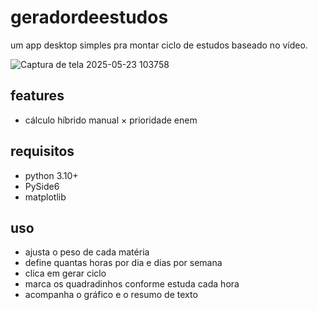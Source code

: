 # geradordeestudos

um app desktop simples pra montar ciclo de estudos baseado no vídeo.

![Captura de tela 2025-05-23 103758](https://github.com/user-attachments/assets/1ea60780-573d-45b9-a7ac-32b6800f45d3)



## features

- cálculo híbrido manual × prioridade enem

## requisitos

- python 3.10+
- PySide6
- matplotlib

## uso
- ajusta o peso de cada matéria
- define quantas horas por dia e dias por semana
- clica em gerar ciclo
- marca os quadradinhos conforme estuda cada hora
- acompanha o gráfico e o resumo de texto
